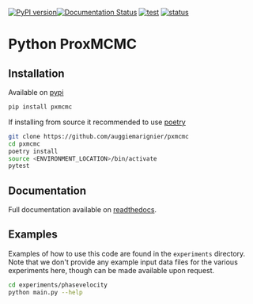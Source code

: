 [![PyPI version](https://badge.fury.io/py/pxmcmc.svg)](https://badge.fury.io/py/pxmcmc)[![Documentation Status](https://readthedocs.org/projects/pxmcmc/badge/?version=latest)](https://pxmcmc.readthedocs.io/en/latest/?badge=latest) [![test](https://github.com/auggiemarignier/pxmcmc/actions/workflows/python-app.yml/badge.svg)](https://github.com/auggiemarignier/pxmcmc/actions/workflows/python-app.yml) [![status](https://joss.theoj.org/papers/ed274b8490fbc89365e6e0a993f73d86/status.svg)](https://joss.theoj.org/papers/ed274b8490fbc89365e6e0a993f73d86)

# Python ProxMCMC

## Installation

Available on [pypi](https://pypi.org/project/pxmcmc/)

```bash
pip install pxmcmc
```

If installing from source it recommended to use [poetry](https://python-poetry.org/)

```bash
git clone https://github.com/auggiemarignier/pxmcmc
cd pxmcmc
poetry install
source <ENVIRONMENT_LOCATION>/bin/activate
pytest
```

## Documentation

Full documentation available on [readthedocs](https://pxmcmc.readthedocs.io/en/latest/?badge=latest).

## Examples

Examples of how to use this code are found in the `experiments` directory.  Note that we don't provide any example input data files for the various experiments here, though can be made available upon request.

```bash
cd experiments/phasevelocity
python main.py --help
```
